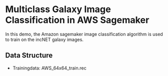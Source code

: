 # Multiclass Galaxy Image Classification in AWS Sagemaker 

In this demo, the Amazon sagemaker image classification algorithm is used to train on the
incNET galaxy images.

## Data Structure

- Trainingdata: AWS_64x64_train.rec 
